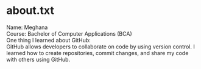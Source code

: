 # about.txt
Name: Meghana  
Course: Bachelor of Computer Applications (BCA)  
One thing I learned about GitHub:  
GitHub allows developers to collaborate on code by using version control. I learned how to create repositories, commit changes, and share my code with others using GitHub.
